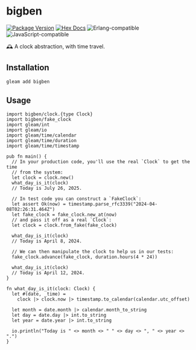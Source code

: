 # bigben

[![Package Version](https://img.shields.io/hexpm/v/bigben)](https://hex.pm/packages/bigben)
[![Hex Docs](https://img.shields.io/badge/hex-docs-ffaff3)](https://hexdocs.pm/bigben/)
![Erlang-compatible](https://img.shields.io/badge/target-erlang-b83998)
![JavaScript-compatible](https://img.shields.io/badge/target-javascript-f1e05a)

🕰️ A clock abstraction, with time travel.

## Installation

```sh
gleam add bigben
```

## Usage

```gleam
import bigben/clock.{type Clock}
import bigben/fake_clock
import gleam/int
import gleam/io
import gleam/time/calendar
import gleam/time/duration
import gleam/time/timestamp

pub fn main() {
  // In your production code, you'll use the real `Clock` to get the time
  // from the system:
  let clock = clock.new()
  what_day_is_it(clock)
  // Today is July 26, 2025.

  // In test code you can construct a `FakeClock`:
  let assert Ok(now) = timestamp.parse_rfc3339("2024-04-08T02:26:31.464Z")
  let fake_clock = fake_clock.new_at(now)
  // and pass it off as a real `Clock`:
  let clock = clock.from_fake(fake_clock)

  what_day_is_it(clock)
  // Today is April 8, 2024.

  // We can then manipulate the clock to help us in our tests:
  fake_clock.advance(fake_clock, duration.hours(4 * 24))

  what_day_is_it(clock)
  // Today is April 12, 2024.
}

fn what_day_is_it(clock: Clock) {
  let #(date, _time) =
    clock |> clock.now |> timestamp.to_calendar(calendar.utc_offset)

  let month = date.month |> calendar.month_to_string
  let day = date.day |> int.to_string
  let year = date.year |> int.to_string

  io.println("Today is " <> month <> " " <> day <> ", " <> year <> ".")
}
```
